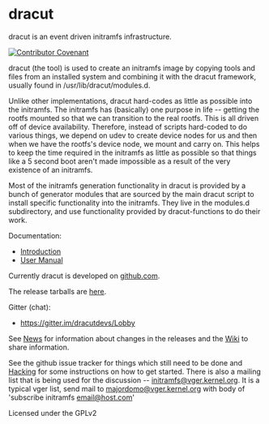 dracut
====

dracut is an event driven initramfs infrastructure.

[![Contributor Covenant](https://img.shields.io/badge/Contributor%20Covenant-v2.0%20adopted-ff69b4.svg)](docs/CODE_OF_CONDUCT.md)

dracut (the tool) is used to create an initramfs image by copying tools
and files from an installed system and combining it with the
dracut framework, usually found in /usr/lib/dracut/modules.d.

Unlike other implementations, dracut hard-codes as little
as possible into the initramfs. The initramfs has
(basically) one purpose in life -- getting the rootfs mounted so that
we can transition to the real rootfs.  This is all driven off of
device availability.  Therefore, instead of scripts hard-coded to do
various things, we depend on udev to create device nodes for us and
then when we have the rootfs's device node, we mount and carry on.
This helps to keep the time required in the initramfs as little as
possible so that things like a 5 second boot aren't made impossible as
a result of the very existence of an initramfs.

Most of the initramfs generation functionality in dracut is provided by a bunch
of generator modules that are sourced by the main dracut script to install
specific functionality into the initramfs.  They live in the modules.d
subdirectory, and use functionality provided by dracut-functions to do their
work.

Documentation:
 - [Introduction](man/dracut.asc)
 - [User Manual](man/dracut.usage.asc)

Currently dracut is developed on [github.com](https://github.com/dracutdevs/dracut).

The release tarballs are [here](https://github.com/dracutdevs/dracut/releases).

Gitter (chat):
 - https://gitter.im/dracutdevs/Lobby

See [News](NEWS.md) for information about changes in the releases and
the [Wiki](https://github.com/dracutdevs/dracut/wiki) to share information.

See the github issue tracker for things which still need to be done and [Hacking](docs/HACKING.md)
for some instructions on how to get started.  There is also a mailing list
that is being used for the discussion -- initramfs@vger.kernel.org.
It is a typical vger list, send mail to majordomo@vger.kernel.org with body
of 'subscribe initramfs email@host.com'


Licensed under the GPLv2
